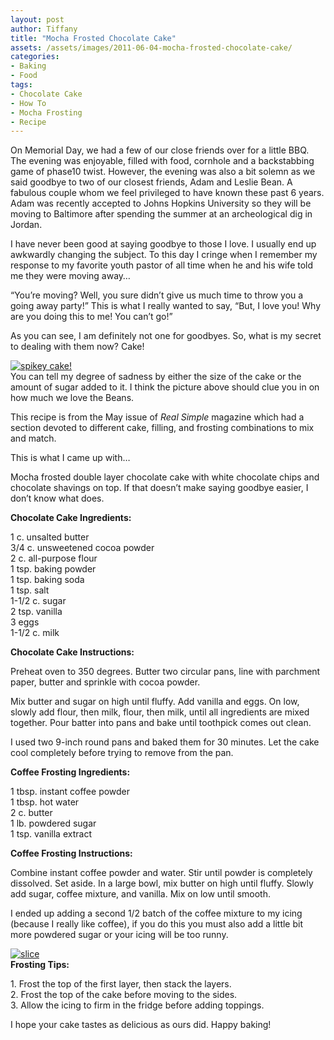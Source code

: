 ```yaml
---
layout: post
author: Tiffany
title: "Mocha Frosted Chocolate Cake"
assets: /assets/images/2011-06-04-mocha-frosted-chocolate-cake/
categories: 
- Baking
- Food
tags: 
- Chocolate Cake
- How To
- Mocha Frosting
- Recipe
---
```


On Memorial Day, we had a few of our close friends over for a little BBQ. The evening was enjoyable, filled with food, cornhole and a backstabbing game of phase10 twist. However, the evening was also a bit solemn as we said goodbye to two of our closest friends, Adam and Leslie Bean. A fabulous couple whom we feel privileged to have known these past 6 years. Adam was recently accepted to Johns Hopkins University so they will be moving to Baltimore after spending the summer at an archeological dig in Jordan.

I have never been good at saying goodbye to those I love. I usually end up awkwardly changing the subject. To this day I cringe when I remember my response to my favorite youth pastor of all time when he and his wife told me they were moving away…

“You’re moving? Well, you sure didn’t give us much time to throw you a going away party!” This is what I really wanted to say, “But, I love you! Why are you doing this to me! You can’t go!”

As you can see, I am definitely not one for goodbyes. So, what is my secret to dealing with them now? Cake!

[![](jekyll_uploads/2011/06/cake-017-575x431.jpg "spikey cake!")](http://www.sweetpeonies.com/2011/06/mocha-frosted-chocolate-cake/cake-017/)  
You can tell my degree of sadness by either the size of the cake or the amount of sugar added to it. I think the picture above should clue you in on how much we love the Beans.

This recipe is from the May issue of _Real Simple_ magazine which had a section devoted to different cake, filling, and frosting combinations to mix and match.

This is what I came up with…

Mocha frosted double layer chocolate cake with white chocolate chips and chocolate shavings on top. If that doesn’t make saying goodbye easier, I don’t know what does.

**Chocolate Cake Ingredients:**

1 c. unsalted butter  
3/4 c. unsweetened cocoa powder  
2 c. all-purpose flour  
1 tsp. baking powder  
1 tsp. baking soda  
1 tsp. salt  
1-1/2 c. sugar  
2 tsp. vanilla  
3 eggs  
1-1/2 c. milk

**Chocolate Cake Instructions:**

Preheat oven to 350 degrees. Butter two circular pans, line with parchment paper, butter and sprinkle with cocoa powder.

Mix butter and sugar on high until fluffy. Add vanilla and eggs. On low, slowly add flour, then milk, flour, then milk, until all ingredients are mixed together. Pour batter into pans and bake until toothpick comes out clean.

I used two 9-inch round pans and baked them for 30 minutes. Let the cake cool completely before trying to remove from the pan.

**Coffee Frosting Ingredients:**

1 tbsp. instant coffee powder  
1 tbsp. hot water  
2 c. butter  
1 lb. powdered sugar  
1 tsp. vanilla extract

**Coffee Frosting Instructions:**

Combine instant coffee powder and water. Stir until powder is completely dissolved. Set aside. In a large bowl, mix butter on high until fluffy. Slowly add sugar, coffee mixture, and vanilla. Mix on low until smooth.

I ended up adding a second 1/2 batch of the coffee mixture to my icing (because I really like coffee), if you do this you must also add a little bit more powdered sugar or your icing will be too runny.

[![](jekyll_uploads/2011/06/cake-024-575x431.jpg "slice")](http://www.sweetpeonies.com/2011/06/mocha-frosted-chocolate-cake/cake-024/)  
**Frosting Tips:**

1\. Frost the top of the first layer, then stack the layers.  
2\. Frost the top of the cake before moving to the sides.  
3\. Allow the icing to firm in the fridge before adding toppings.

I hope your cake tastes as delicious as ours did. Happy baking!